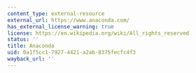 ```yaml
---
content_type: external-resource
external_url: https://www.anaconda.com/
has_external_license_warning: true
license: https://en.wikipedia.org/wiki/All_rights_reserved
status: ''
title: Anaconda
uid: 0a1f5cc1-7927-4421-a2ab-8375fecfc4f3
wayback_url: ''
---
```

